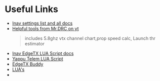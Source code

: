 # Useful Links

- [Inav settings list and all docs](https://github.com/iNavFlight/inav/blob/master/docs/Settings.md)
- [Helpful tools from Mr.DRC on yt](https://www.mrd-rc.com/useful-tips/)
  > includes 5.8ghz vtx channel chart,prop speed calc, Launch thr estimator
- [Inav EdgeTX LUA Script docs](https://luatelemetry.readthedocs.io/en/latest/Getting-Started/)
- [Yappu Telem LUA Script](https://github.com/yaapu/FrskyTelemetryScript)
- [EdgeTX Buddy](https://github.com/EdgeTX/buddy)
- [LUA's](https://github.com/EdgeTX/lua-scripts)
- 

